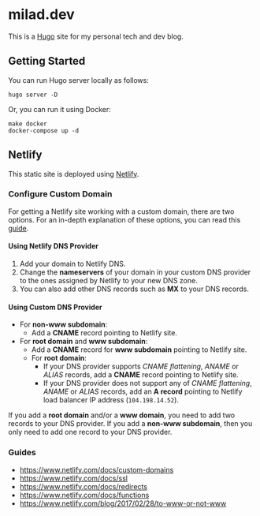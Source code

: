 # milad.dev

This is a [Hugo](https://gohugo.io) site for my personal tech and dev blog.

## Getting Started

You can run Hugo server locally as follows:

```
hugo server -D
```

Or, you can run it using Docker:

```
make docker
docker-compose up -d
```

## Netlify

This static site is deployed using [Netlify](https://www.netlify.com).

### Configure Custom Domain

For getting a Netlify site working with a custom domain, there are two options.
For an in-depth explanation of these options, you can read this [guide](https://www.netlify.com/docs/custom-domains).

#### Using Netlify DNS Provider

  1. Add your domain to Netlify DNS.
  1. Change the **nameservers** of your domain in your custom DNS provider to the ones assigned by Netlify to your new DNS zone.
  1. You can also add other DNS records such as **MX** to your DNS records.

#### Using Custom DNS Provider

  * For **non-www subdomain**:
    - Add a **CNAME** record pointing to Netlify site.
  * For **root domain** and **www subdomain**:
    - Add a **CNAME** record for **www subdomain** pointing to Netlify site.
    - For **root domain**:
       - If your DNS provider supports *CNAME flattening*, *ANAME* or *ALIAS* records, add a **CNAME** record pointing to Netlify site.
       - If your DNS provider does not support any of *CNAME flattening*, *ANAME* or *ALIAS* records, add an **A record** pointing to Netlify load balancer IP address (`104.198.14.52`).

If you add a **root domain** and/or a **www domain**, you need to add two records to your DNS provider.
If you add a **non-www subdomain**, then you only need to add one record to your DNS provider.

### Guides

  - https://www.netlify.com/docs/custom-domains
  - https://www.netlify.com/docs/ssl
  - https://www.netlify.com/docs/redirects
  - https://www.netlify.com/docs/functions
  - https://www.netlify.com/blog/2017/02/28/to-www-or-not-www
